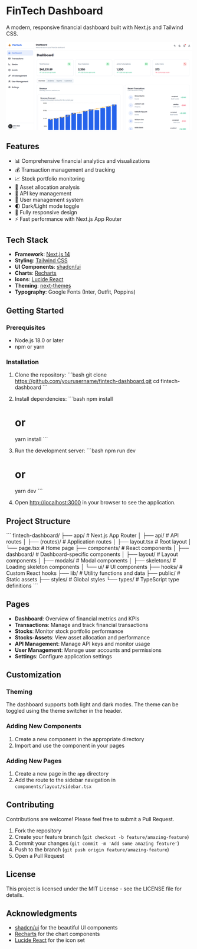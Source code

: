 # FinTech Dashboard

A modern, responsive financial dashboard built with Next.js and Tailwind CSS.

![FinTech Dashboard Preview](/public/dashboard-preview.png)

## Features

- 📊 Comprehensive financial analytics and visualizations
- 💰 Transaction management and tracking
- 📈 Stock portfolio monitoring
- 💼 Asset allocation analysis
- 🔑 API key management
- 👥 User management system
- 🌓 Dark/Light mode toggle
- 📱 Fully responsive design
- ⚡ Fast performance with Next.js App Router

## Tech Stack

- **Framework**: [Next.js 14](https://nextjs.org/)
- **Styling**: [Tailwind CSS](https://tailwindcss.com/)
- **UI Components**: [shadcn/ui](https://ui.shadcn.com/)
- **Charts**: [Recharts](https://recharts.org/)
- **Icons**: [Lucide React](https://lucide.dev/)
- **Theming**: [next-themes](https://github.com/pacocoursey/next-themes)
- **Typography**: Google Fonts (Inter, Outfit, Poppins)

## Getting Started

### Prerequisites

- Node.js 18.0 or later
- npm or yarn

### Installation

1. Clone the repository:
   \`\`\`bash
   git clone https://github.com/yourusername/fintech-dashboard.git
   cd fintech-dashboard
   \`\`\`

2. Install dependencies:
   \`\`\`bash
   npm install
   # or
   yarn install
   \`\`\`

3. Run the development server:
   \`\`\`bash
   npm run dev
   # or
   yarn dev
   \`\`\`

4. Open [http://localhost:3000](http://localhost:3000) in your browser to see the application.

## Project Structure

\`\`\`
fintech-dashboard/
├── app/                    # Next.js App Router
│   ├── api/                # API routes
│   ├── (routes)/           # Application routes
│   ├── layout.tsx          # Root layout
│   └── page.tsx            # Home page
├── components/             # React components
│   ├── dashboard/          # Dashboard-specific components
│   ├── layout/             # Layout components
│   ├── modals/             # Modal components
│   ├── skeletons/          # Loading skeleton components
│   └── ui/                 # UI components
├── hooks/                  # Custom React hooks
├── lib/                    # Utility functions and data
├── public/                 # Static assets
├── styles/                 # Global styles
└── types/                  # TypeScript type definitions
\`\`\`

## Pages

- **Dashboard**: Overview of financial metrics and KPIs
- **Transactions**: Manage and track financial transactions
- **Stocks**: Monitor stock portfolio performance
- **Stocks-Assets**: View asset allocation and performance
- **API Management**: Manage API keys and monitor usage
- **User Management**: Manage user accounts and permissions
- **Settings**: Configure application settings

## Customization

### Theming

The dashboard supports both light and dark modes. The theme can be toggled using the theme switcher in the header.

### Adding New Components

1. Create a new component in the appropriate directory
2. Import and use the component in your pages

### Adding New Pages

1. Create a new page in the `app` directory
2. Add the route to the sidebar navigation in `components/layout/sidebar.tsx`

## Contributing

Contributions are welcome! Please feel free to submit a Pull Request.

1. Fork the repository
2. Create your feature branch (`git checkout -b feature/amazing-feature`)
3. Commit your changes (`git commit -m 'Add some amazing feature'`)
4. Push to the branch (`git push origin feature/amazing-feature`)
5. Open a Pull Request

## License

This project is licensed under the MIT License - see the LICENSE file for details.

## Acknowledgments

- [shadcn/ui](https://ui.shadcn.com/) for the beautiful UI components
- [Recharts](https://recharts.org/) for the chart components
- [Lucide React](https://lucide.dev/) for the icon set
